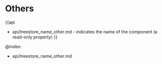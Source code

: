 
Others
=======

{{api
- api/treestore_name_other.md - indicates the name of the component (a read-only property)
}}

@index:
- api/treestore_name_other.md


